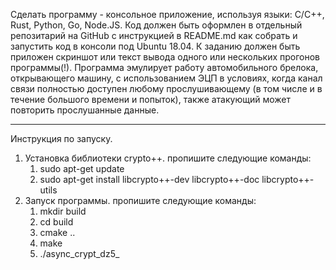 Сделать программу - консольное приложение, используя языки: С/C++, Rust, Python, Go, Node.JS. Код должен быть оформлен в
отдельный репозитарий на GitHub c инструкцией в README.md как собрать и запустить код в консоли под Ubuntu 18.04. К
заданию должен быть приложен скриншот или текст вывода одного или нескольких прогонов программы(!). Программа эмулирует
работу автомобильного брелока, открывающего машину, с использованием ЭЦП в условиях, когда канал связи полностью
доступен любому прослушивающему (в том числе и в течение большого времени и попыток), также атакующий может повторить
прослушанные данные. 

_______________________________________________________________________________________________________________________

Инструкция по запуску.

1) Установка библиотеки crypto++. 
   пропишите следующие команды:
    1) sudo apt-get update
    2) sudo apt-get install libcrypto++-dev libcrypto++-doc libcrypto++-utils
2) Запуск программы. 
   пропишите следующие команды:
   1) mkdir build
   2) cd build
   3) cmake ..
   4) make
   5) ./async_crypt_dz5_